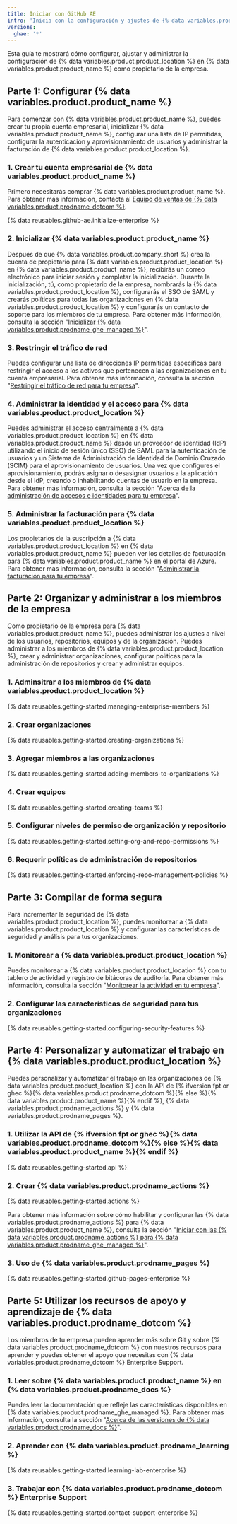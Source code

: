 ```yaml
---
title: Iniciar con GitHub AE
intro: 'Inicia con la configuración y ajustes de {% data variables.product.product_name %} para {% data variables.product.product_location %}.'
versions:
  ghae: '*'
---
```


Esta guía te mostrará cómo configurar, ajustar y administrar la configuración de {% data variables.product.product_location %} en {% data variables.product.product_name %} como propietario de la empresa.

## Parte 1: Configurar {% data variables.product.product_name %}
Para comenzar con {% data variables.product.product_name %}, puedes crear tu propia cuenta empresarial, inicializar {% data variables.product.product_name %}, configurar una lista de IP permitidas, configurar la autenticación y aprovisionamiento de usuarios y administrar la facturación de {% data variables.product.product_location %}.

### 1. Crear tu cuenta empresarial de {% data variables.product.product_name %}
Primero necesitarás comprar {% data variables.product.product_name %}. Para obtener más información, contacta al [Equipo de ventas de {% data variables.product.prodname_dotcom %}](https://enterprise.github.com/contact).

{% data reusables.github-ae.initialize-enterprise %}

### 2. Inicializar {% data variables.product.product_name %}
Después de que {% data variables.product.company_short %} crea la cuenta de propietario para {% data variables.product.product_location %} en {% data variables.product.product_name %}, recibirás un correo electrónico para iniciar sesión y completar la inicialización. Durante la inicialización, tú, como propietario de la empresa, nombrarás la {% data variables.product.product_location %}, configurarás el SSO de SAML y crearás políticas para todas las organizaciones en {% data variables.product.product_location %} y configurarás un contacto de soporte para los miembros de tu empresa. Para obtener más información, consulta la sección "[Inicializar {% data variables.product.prodname_ghe_managed %}](/admin/configuration/configuring-your-enterprise/initializing-github-ae)".

### 3. Restringir el tráfico de red
Puedes configurar una lista de direcciones IP permitidas específicas para restringir el acceso a los activos que pertenecen a las organizaciones en tu cuenta empresarial. Para obtener más información, consulta la sección "[Restringir el tráfico de red para tu empresa](/admin/configuration/configuring-your-enterprise/restricting-network-traffic-to-your-enterprise)".

### 4. Administrar la identidad y el acceso para {% data variables.product.product_location %}
Puedes administrar el acceso centralmente a {% data variables.product.product_location %} en {% data variables.product.product_name %} desde un proveedor de identidad (IdP) utilizando el inicio de sesión único (SSO) de SAML para la autenticación de usuarios y un Sistema de Administración de Identidad de Dominio Cruzado (SCIM) para el aprovisionamiento de usuarios. Una vez que configures el aprovisionamiento, podrás asignar o desasignar usuarios a la aplicación desde el IdP, creando o inhabilitando cuentas de usuario en la empresa. Para obtener más información, consulta la sección "[Acerca de la administración de accesos e identidades para tu empresa](/admin/authentication/managing-identity-and-access-for-your-enterprise/about-identity-and-access-management-for-your-enterprise)".

### 5. Administrar la facturación para {% data variables.product.product_location %}
Los propietarios de la suscripción a {% data variables.product.product_location %} en {% data variables.product.product_name %} pueden ver los detalles de facturación para {% data variables.product.product_name %} en el portal de Azure. Para obtener más información, consulta la sección "[Administrar la facturación para tu empresa](/admin/overview/managing-billing-for-your-enterprise)".

## Parte 2: Organizar y administrar a los miembros de la empresa
Como propietario de la empresa para {% data variables.product.product_name %}, puedes administrar los ajustes a nivel de los usuarios, repositorios, equipos y de la organización. Puedes administrar a los miembros de {% data variables.product.product_location %}, crear y administrar organizaciones, configurar políticas para la administración de repositorios y crear y administrar equipos.

### 1. Adminsitrar a los miembros de {% data variables.product.product_location %}
{% data reusables.getting-started.managing-enterprise-members %}

### 2. Crear organizaciones
{% data reusables.getting-started.creating-organizations %}

### 3. Agregar miembros a las organizaciones
{% data reusables.getting-started.adding-members-to-organizations %}

### 4. Crear equipos
{% data reusables.getting-started.creating-teams %}

### 5. Configurar niveles de permiso de organización y repositorio
{% data reusables.getting-started.setting-org-and-repo-permissions %}

### 6. Requerir políticas de administración de repositorios
{% data reusables.getting-started.enforcing-repo-management-policies %}

## Parte 3: Compilar de forma segura
Para incrementar la seguridad de {% data variables.product.product_location %}, puedes monitorear a {% data variables.product.product_location %} y configurar las características de seguridad y análisis para tus organizaciones.

### 1. Monitorear a {% data variables.product.product_location %}
Puedes monitorear a {% data variables.product.product_location %} con tu tablero de actividad y registro de bitácoras de auditoría. Para obtener más información, consulta la sección "[Monitorear la actividad en tu empresa](/admin/user-management/monitoring-activity-in-your-enterprise)".

### 2. Configurar las características de seguridad para tus organizaciones
{% data reusables.getting-started.configuring-security-features %}

## Parte 4: Personalizar y automatizar el trabajo en {% data variables.product.product_location %}
Puedes personalizar y automatizar el trabajo en las organizaciones de {% data variables.product.product_location %} con la API de {% ifversion fpt or ghec %}{% data variables.product.prodname_dotcom %}{% else %}{% data variables.product.product_name %}{% endif %}, {% data variables.product.prodname_actions %} y {% data variables.product.prodname_pages %}.

### 1. Utilizar la API de {% ifversion fpt or ghec %}{% data variables.product.prodname_dotcom %}{% else %}{% data variables.product.product_name %}{% endif %}
{% data reusables.getting-started.api %}

### 2. Crear {% data variables.product.prodname_actions %}
{% data reusables.getting-started.actions %}

Para obtener más información sobre cómo habilitar y configurar las {% data variables.product.prodname_actions %} para {% data variables.product.product_name %}, consulta la sección "[Iniciar con las {% data variables.product.prodname_actions %} para {% data variables.product.prodname_ghe_managed %}](/admin/github-actions/using-github-actions-in-github-ae/getting-started-with-github-actions-for-github-ae)".

### 3. Uso de {% data variables.product.prodname_pages %}
{% data reusables.getting-started.github-pages-enterprise %}
## Parte 5: Utilizar los recursos de apoyo y aprendizaje de {% data variables.product.prodname_dotcom %}
Los miembros de tu empresa pueden aprender más sobre Git y sobre {% data variables.product.prodname_dotcom %} con nuestros recursos para aprender y puedes obtener el apoyo que necesitas con {% data variables.product.prodname_dotcom %} Enterprise Support.

### 1. Leer sobre {% data variables.product.product_name %} en {% data variables.product.prodname_docs %}
Puedes leer la documentación que refleje las características disponibles en {% data variables.product.prodname_ghe_managed %}. Para obtener más información, consulta la sección "[Acerca de las versiones de {% data variables.product.prodname_docs %}](/get-started/learning-about-github/about-versions-of-github-docs)".

### 2. Aprender con {% data variables.product.prodname_learning %}
{% data reusables.getting-started.learning-lab-enterprise %}

### 3. Trabajar con {% data variables.product.prodname_dotcom %} Enterprise Support
{% data reusables.getting-started.contact-support-enterprise %}
